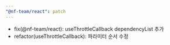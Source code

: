 ```yaml
---
"@nf-team/react": patch
---
```


- fix(@nf-team/react): useThrottleCallback dependencyList 추가
- refactor(useThrottleCallback): 파라미터 순서 수정
